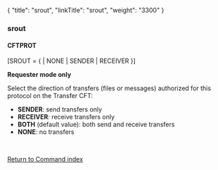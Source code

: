 {
    "title": "srout",
    "linkTitle": "srout",
    "weight": "3300"
}<span id="srout"></span>

### srout

#### CFTPROT

\[SROUT = {
| NONE | SENDER | RECEIVER }\]

**Requester mode only**

Select the direction of transfers (files or messages) authorized for
this protocol on the  <span class="mc-variable axway_variables.Component_Short_Name variable">Transfer CFT</span>:

-   <span style="font-weight: bold;">SENDER</span>: send transfers only
-   <span style="font-weight: bold;">RECEIVER</span>: receive transfers only
-   <span style="font-weight: bold;">BOTH</span> (default value): both send and
    receive transfers
-   <span style="font-weight: bold;">NONE</span>: no transfers

 

[Return to Command index](../../)
